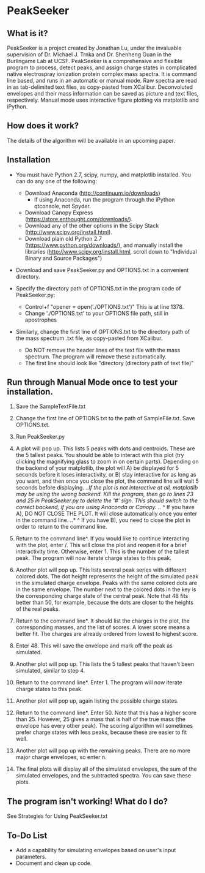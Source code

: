 PeakSeeker
==========

What is it?
-----------
PeakSeeker is a project created by Jonathan Lu, under the invaluable supervision of Dr. Michael J. Trnka and Dr. Shenheng Guan in the Burlingame Lab at UCSF. PeakSeeker is a comprehensive and flexible program to process, detect peaks, and assign charge states in complicated native electrospray ionization protein complex mass spectra. It is command line based, and runs in an automatic or manual mode. Raw spectra are read in as tab-delimited text files, as copy-pasted from XCalibur. Deconvoluted envelopes and their mass information can be saved as picture and text files, respectively. Manual mode uses interactive figure plotting via matplotlib and iPython.

How does it work?
-----------------
The details of the algorithm will be available in an upcoming paper.

Installation
------------
* You must have Python 2.7, scipy, numpy, and matplotlib installed. You can do any one of the following:
  * Download Anaconda (http://continuum.io/downloads)
    * If using Anaconda, run the program through the iPython qtconsole, not Spyder. 
  * Download Canopy Express (https://store.enthought.com/downloads/).
  * Download any of the other options in the Scipy Stack (http://www.scipy.org/install.html).
  * Download plain old Python 2.7 (https://www.python.org/downloads/), and manually install the libraries (http://www.scipy.org/install.html, scroll down to "Individual Binary and Source Packages")

* Download and save PeakSeeker.py and OPTIONS.txt in a convenient directory.

* Specify the directory path of OPTIONS.txt in the program code of PeakSeeker.py:
  * Control+f "opener = open('./OPTIONS.txt')" This is at line 1378.
  * Change './OPTIONS.txt' to your OPTIONS file path, still in apostrophes
  
* Similarly, change the first line of OPTIONS.txt to the directory path of the mass spectrum .txt file, as copy-pasted from XCalibur.
    * Do NOT remove the header lines of the text file with the mass spectrum. The program will remove these automatically.
    * The first line should look like "directory	(directory path of text file)"

Run through Manual Mode once to test your installation.
-------------------------------------------------------
1. Save the SampleTextFile.txt
2. Change the first line of OPTIONS.txt to the path of SampleFile.txt. Save OPTIONS.txt.
3. Run PeakSeeker.py

4. A plot will pop up. This lists 5 peaks with dots and centroids. These are the 5 tallest peaks. You should be able to interact with this plot (try clicking the magnifying glass to zoom in on certain parts). Depending on the backend of your matplotlib, the plot will A) be displayed for 5 seconds before it loses interactivity, or B) stay interactive for as long as you want, and then once you close the plot, the command line will wait 5 seconds before displaying.
..*If the plot is not interactive at all, matplotlib may be using the wrong backend. Kill the program, then go to lines 23 and 25 in PeakSeeker.py to delete the '#' sign. This should switch to the correct backend, if you are using Anaconda or Canopy.
..* ^ If you have A), DO NOT CLOSE THE PLOT. It will close automatically once you enter in the command line. 
..* ^ If you have B), you need to close the plot in order to return to the command line.

5. Return to the command line^. If you would like to continue interacting with the plot, enter /. This will close the plot and reopen it for a brief interactivity time. Otherwise, enter 1. This is the number of the tallest peak. The program will now iterate charge states to this peak.
6. Another plot will pop up. This lists several peak series with different colored dots. The dot height represents the height of the simulated peak in the simulated charge envelope. Peaks with the same colored dots are in the same envelope. The number next to the colored dots in the key is the corresponding charge state of the central peak. Note that 48 fits better than 50, for example, because the dots are closer to the heights of the real peaks.
7. Return to the command line*. It should list the charges in the plot, the corresponding masses, and the list of scores. A lower score means a better fit. The charges are already ordered from lowest to highest score.
8. Enter 48. This will save the envelope and mark off the peak as simulated.
9. Another plot will pop up. This lists the 5 tallest peaks that haven't been simulated, similar to step 4.
10. Return to the command line*. Enter 1. The program will now iterate charge states to this peak.
11. Another plot will pop up, again listing the possible charge states.
12. Return to the command line*. Enter 50. Note that this has a higher score than 25. However, 25 gives a mass that is half of the true mass (the envelope has every other peak). The scoring algorithm will sometimes prefer charge states with less peaks, because these are easier to fit well.
13. Another plot will pop up with the remaining peaks. There are no more major charge envelopes, so enter n.
14. The final plots will display all of the simulated envelopes, the sum of the simulated envelopes, and the subtracted spectra. You can save these plots.


The program isn't working! What do I do?
----------------------------------------
See Strategies for Using PeakSeeker.txt

To-Do List
----------
* Add a capability for simulating envelopes based on user's input parameters.
* Document and clean up code.
